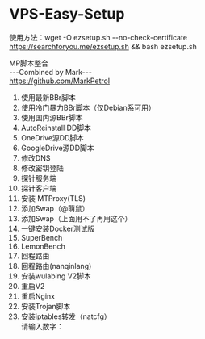 # VPS-Easy-Setup

使用方法：wget -O ezsetup.sh --no-check-certificate https://searchforyou.me/ezsetup.sh && bash ezsetup.sh  

MP脚本整合  
	---Combined by Mark---  
	https://github.com/MarkPetrol  
1.  使用最新BBr脚本  
2.  使用冷门暴力BBr脚本（仅Debian系可用）  
3.  使用国内源BBr脚本  
4.  AutoReinstall DD脚本  
5.  OneDrive源DD脚本  
6.  GoogleDrive源DD脚本  
7.  修改DNS  
8.  修改密钥登陆  
9.  探针服务端  
10. 探针客户端  
11. 安装 MTProxy(TLS)  
12. 添加Swap（@萌鼠）  
13. 添加Swap（上面用不了再用这个）  
14. 一键安装Docker测试版  
15. SuperBench  
16. LemonBench  
17. 回程路由  
18. 回程路由(nanqinlang)  
19. 安装wulabing V2脚本  
20. 重启V2  
21. 重启Nginx  
22. 安装Trojan脚本  
23. 安装iptables转发（natcfg）  
请输入数字：  
